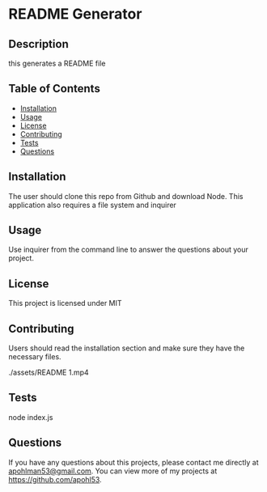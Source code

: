 # README Generator

## Description

this generates a README file

## Table of Contents

- [Installation](#installation)
- [Usage](#usage)
- [License](#license)
- [Contributing](#contributing)
- [Tests](#tests)
- [Questions](#questions)

## Installation

The user should clone this repo from Github and download Node. This application also requires a file system and inquirer

## Usage

Use inquirer from the command line to answer the questions about your project.

## License

This project is licensed under MIT

## Contributing

Users should read the installation section and make sure they have the necessary files.

./assets/README 1.mp4

## Tests

node index.js

## Questions

If you have any questions about this projects, please contact me directly at apohlman53@gmail.com. You can view more of my projects at https://github.com/apohl53.
